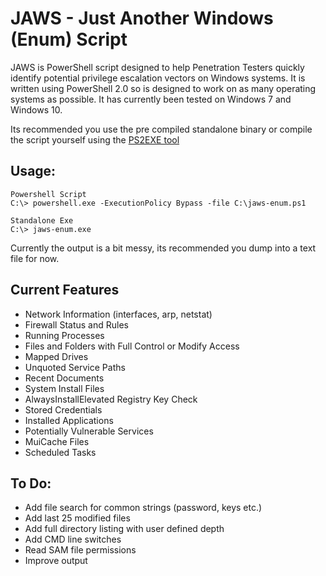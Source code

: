 # JAWS - Just Another Windows (Enum) Script

JAWS is PowerShell script designed to help Penetration Testers quickly identify potential privilege escalation vectors on Windows systems. It is written using PowerShell 2.0 so is designed to work on as many operating systems as possible. It has currently been tested on Windows 7 and Windows 10.

Its recommended you use the pre compiled standalone binary or compile the script yourself using the [PS2EXE tool](https://gallery.technet.microsoft.com/PS2EXE-Convert-PowerShell-9e4e07f1)

## Usage:

```
Powershell Script
C:\> powershell.exe -ExecutionPolicy Bypass -file C:\jaws-enum.ps1

Standalone Exe
C:\> jaws-enum.exe

```

Currently the output is a bit messy, its recommended you dump into a text file for now.

## Current Features
  - Network Information (interfaces, arp, netstat)
  - Firewall Status and Rules
  - Running Processes
  - Files and Folders with Full Control or Modify Access
  - Mapped Drives
  - Unquoted Service Paths
  - Recent Documents
  - System Install Files 
  - AlwaysInstallElevated Registry Key Check
  - Stored Credentials
  - Installed Applications
  - Potentially Vulnerable Services
  - MuiCache Files
  - Scheduled Tasks

## To Do:
  - Add file search for common strings (password, keys etc.)
  - Add last 25 modified files
  - Add full directory listing with user defined depth
  - Add CMD line switches
  - Read SAM file permissions
  - Improve output
